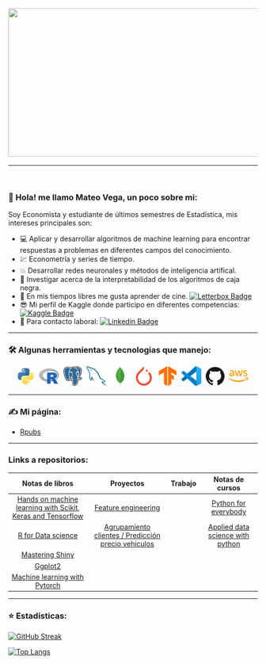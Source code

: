 <div align="center">
  <img src="https://victorzhou.com/media/nn-series/network.svg" width="600" height="300"/>
</div>

---
<div align="center">
  <img src="https://komarev.com/ghpvc/?username=mvegag&style=flat-square&color=blue" alt=""/>
  </a>
</div>  

### :raising_hand: Hola! me llamo Mateo Vega, un poco sobre mi:

Soy Economista y estudiante de últimos semestres de Estadística, mis intereses principales son:

- :computer: Aplicar y desarrollar algoritmos de machine learning para encontrar respuestas a problemas en diferentes campos del conocimiento.
- :chart: Econometría y series de tiempo.
- :collision: Desarrollar redes neuronales y métodos de inteligencia artifical.
- :white_square_button: Investigar acerca de la interpretabilidad de los algoritmos de caja negra.
- :movie_camera: En mis tiempos libres me gusta aprender de cine. [![Letterbox Badge](https://img.shields.io/badge/letterboxd-black?style=flat&logo=letterboxd&logoColor=white)](https://letterboxd.com/matiu/)
- :sunglasses: Mi perfil de Kaggle donde participo en diferentes competencias: [![Kaggle Badge](https://img.shields.io/badge/Kaggle-grey?style=flat&logo=Kaggle&logoColor=white)](https://www.kaggle.com/mateohv)
- :email: Para contacto laboral: [![Linkedin Badge](https://img.shields.io/badge/LinkedIn-blue?style=flat&logo=Linkedin&logoColor=white)](https://www.linkedin.com/in/mateo-hasane-vega-garcia-93481b170/)

--- 

### :hammer_and_wrench: Algunas herramientas y tecnologias que manejo:


<div align="center">
  <img src="https://github.com/devicons/devicon/blob/master/icons/python/python-original.svg" title="Python" alt="Python" width="40" height="40"/>&nbsp;
  <img src="https://github.com/devicons/devicon/blob/master/icons/r/r-original.svg" title="R" alt="R" width="40" height="40"/>&nbsp;
  <img src="https://github.com/devicons/devicon/blob/master/icons/postgresql/postgresql-original.svg" title="PostgreSQL" alt="PostgreSQL" width="40" height="40"/>&nbsp;
  <img src="https://github.com/devicons/devicon/blob/master/icons/mysql/mysql-original.svg" title="MySQL" alt="MySQL" width="40" height="40"/>&nbsp;
  <img src="https://github.com/devicons/devicon/blob/master/icons/mongodb/mongodb-original.svg" title="MongoDB" alt="MongoDB" width="40" height="40"/>&nbsp;
  <img src="https://github.com/devicons/devicon/blob/master/icons/pytorch/pytorch-original.svg" title="Pytorch" alt="Pytorch" width="40" height="40"/>&nbsp;
  <img src="https://github.com/devicons/devicon/blob/master/icons/tensorflow/tensorflow-original.svg"  title="Tensorflow" alt="Tensorflow" width="40" height="40"/>&nbsp;
  <img src="https://github.com/devicons/devicon/blob/master/icons/vscode/vscode-original.svg" title="VSCode" alt="VSCode" width="40" height="40"/>&nbsp;
  <img src="https://github.com/devicons/devicon/blob/master/icons/github/github-original.svg" title="Github" alt="Github" width="40" height="40"/>&nbsp;
  <img src="https://github.com/devicons/devicon/blob/master/icons/amazonwebservices/amazonwebservices-plain-wordmark.svg" title="AWS" alt="AWS" width="40" height="40"/>&nbsp;
</div>

---

### :writing_hand: Mi página:

- [Rpubs](https://rpubs.com/Matiu9714)

---

### Links a repositorios:

| Notas de libros  |   Proyectos     |  Trabajo | Notas de cursos |
|:-------------:|:-------------:|:-------------:|:-------------:|
| [Hands on machine learning with Scikit, Keras and Tensorflow](https://github.com/mvegag/Hands-On_Machine_Learning/tree/main) | [Feature engineering](https://github.com/mvegag/Feature_engineering)  |  | [Python for everybody](https://github.com/mvegag/Python-for-everyone) |
| [R for Data science](https://github.com/mvegag/R4DS)| [Agrupamiento clientes / Predicción precio vehiculos](https://github.com/mvegag/Agrupamiento-clientes-Prediccion-precio-vehiculos) |    | [Applied data science with python](https://github.com/mvegag/Applied-data-science-with-python)
| [Mastering Shiny](https://github.com/mvegag/Mastering_Shiny)|     |  | |
| [Ggplot2](https://github.com/mvegag/ggplot2) | | | |  
| [Machine learning with Pytorch](https://github.com/mvegag/Machine_learning_with_pytorch)| | | |

---

### :star: Estadisticas:

[![GitHub Streak](http://github-readme-streak-stats.herokuapp.com?user=mvegag&theme=black-ice&mode=weekly)](https://git.io/streak-stats)

[![Top Langs](https://github-readme-stats.vercel.app/api/top-langs/?username=mvegag&layout=compact&theme=vision-friendly-dark)](https://github.com/anuraghazra/github-readme-stats)


 
